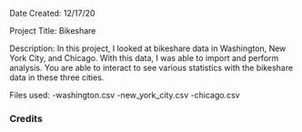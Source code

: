 Date Created: 12/17/20

Project Title: Bikeshare

Description: In this project, I looked at bikeshare data in Washington, New York City, and Chicago.  With this data,
I was able to import and perform analysis.  You are able to interact to see various statistics with
the bikeshare data in these three cities.

Files used:
-washington.csv
-new_york_city.csv
-chicago.csv

### Credits


